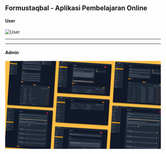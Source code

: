 ## Formustaqbal - Aplikasi Pembelajaran Online

#### User

<img src="formustaqbal-user.png" alt="User"/>

---

---

#### Admin

<img src="formustaqbal-admin.png" alt="Admin"/>
